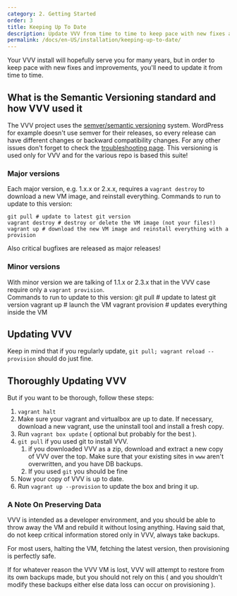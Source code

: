 ```yaml
---
category: 2. Getting Started
order: 3
title: Keeping Up To Date
description: Update VVV from time to time to keep pace with new fixes and improvements.
permalink: /docs/en-US/installation/keeping-up-to-date/
---
```


Your VVV install will hopefully serve you for many years, but in order to keep pace with new fixes and improvements, you'll need to update it from time to time.

## What is the Semantic Versioning standard and how VVV used it

The VVV project uses the [semver/semantic versioning](http://semver.org/) system.
WordPress for example doesn't use semver for their releases, so every release can have different changes or backward compatibility changes.
For any other issues don't forget to check the [troubleshooting page](https://varyingvagrantvagrants.org/docs/en-US/troubleshooting/).
This versioning is used only for VVV and for the various repo is based this suite!

### Major versions

Each major version, e.g. 1.x.x or 2.x.x, requires a `vagrant destroy` to download a new VM image, and reinstall everything.
Commands to run to update to this version:

    git pull # update to latest git version
    vagrant destroy # destroy or delete the VM image (not your files!)
    vagrant up # download the new VM image and reinstall everything with a provision

Also critical bugfixes are released as major releases!

### Minor versions

With minor version we are talking of 1.1.x or 2.3.x that in the VVV case require only a `vagrant provision`.  
Commands to run to update to this version:
    git pull # update to latest git version
    vagrant up # launch the VM
    vagrant provision # updates everything inside the VM

## Updating VVV

Keep in mind that if you regularly update, `git pull; vagrant reload --provision` should do just fine.

## Thoroughly Updating VVV

But if you want to be thorough, follow these steps:

 1. `vagrant halt`
 2. Make sure your vagrant and virtualbox are up to date. If necessary, download a new vagrant, use the uninstall tool and install a fresh copy.
 3. Run `vagrant box update` ( optional but probably for the best ).
 4. `git pull` if you used git to install VVV.
    1.  if you downloaded VVV as a zip, download and extract a new copy of VVV over the top. Make sure that your existing sites in `www` aren't overwritten, and you have DB backups.
    2. If you used `git` you should be fine
 5. Now your copy of VVV is up to date.
 6. Run `vagrant up --provision` to update the box and bring it up.

### A Note On Preserving Data

VVV is intended as a developer environment, and you should be able to throw away the VM and rebuild it without losing anything. Having said that, do not keep critical information stored only in VVV, always take backups.

For most users, halting the VM, fetching the latest version, then provisioning is perfectly safe.

If for whatever reason the VVV VM is lost, VVV will attempt to restore from its own backups made, but you should not rely on this ( and you shouldn't modify these backups either else data loss can occur on provisioning ).

